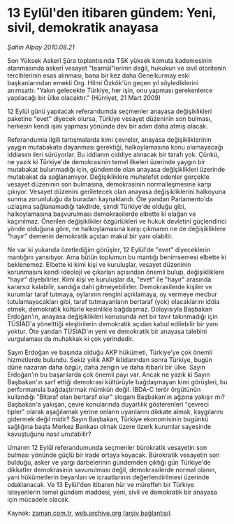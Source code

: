 # 13 Eylül'den itibaren gündem: Yeni, sivil, demokratik anayasa

*Şahin Alpay 2010.08.21*

<td class="columnist-detail">
<p>Son Yüksek Askerî Şûra toplantısında TSK yüksek komuta kademesinin atanmasında askerî vesayet "teamül"lerinin değil, hukukun ve sivil otoritenin tercihlerinin esas alınması, bana bir kez daha Genelkurmay eski başkanlarından emekli Org. Hilmi Özkök'ün geçen yıl söylediklerini anımsattı: "Yakın gelecekte Türkiye, her işin, onu yapması gerekenlerce yapılacağı bir ülke olacaktır." (Hürriyet, 21 Mart 2009)</p>
<p>
<div id="haberMetinDiv">
<p>12 Eylül günü yapılacak referandumda seçmenler anayasa değişiklikleri paketine "evet" diyecek olursa, Türkiye vesayet düzeninin son bulması, herkesin kendi işini yapması yönünde dev bir adım daha atmış olacak.
<p>Referandumla ilgili tartışmalarda kimi çevreler, anayasa değişikliklerinin yaygın mutabakata dayanması gerektiği, halkoylamasına konu olamayacağı iddiasını ileri sürüyorlar. Bu iddianın ciddiye alınacak bir tarafı yok. Çünkü, ne yazık ki Türkiye'de demokrasinin temel ilkeleri üzerinde yaygın bir mutabakat bulunmadığı için, gündemde olan anayasa değişiklikleri üzerinde mutabakat da sağlanamıyor. Değişikliklere muhalefet edenler gerçekte vesayet düzeninin son bulmasına, demokrasinin normalleşmesine karşı çıkıyor. Vesayet düzenini geriletecek olan anayasa değişikliklerini halkoyuna sunma zorunluluğu da buradan kaynaklandı. Öte yandan Parlamento'da uzlaşma sağlanamadığı takdirde, şimdi Türkiye'de olduğu gibi, halkoylamasına başvurulması demokrasilerde elbette ki olağan ve kaçınılmaz. Önerilen değişiklikler özgürlükleri ve hukuk devletini güçlendirici yönde olduğuna göre, ne halkoylamasına karşı çıkmanın ne de değişikliklere "hayır" demenin demokratik açıdan makul bir yanı olabilir.
<p>Ne var ki yukarıda özetlediğim görüşler, 12 Eylül'de "evet" diyeceklerin mantığını yansıtıyor. Ama bütün toplumun bu mantığı benimsemesi elbette ki beklenemez. Elbette ki kimi kişi ve kuruluşlar, vesayet düzeninin korunmasını kendi ideoloji ve çıkarları açısından önemli bulup, değişikliklere "hayır" diyebilirler. Kimi kişi ve kuruluşlar da, "evet" ile "hayır" arasında kararsız kalabilir, sandığa dahi gitmeyebilirler. Demokrasilerde kişiler ve kurumlar taraf tutmaya, oylarının rengini açıklamaya, oy vermeye mecbur tutulamayacakları gibi, taraf tutmayanların bertaraf (yok) olacaklarını iddia etmek, demokratik kültürle kesinlikle bağdaşmaz. Dolayısıyla Başbakan Erdoğan'ın, anayasa değişiklikleri konusunda net bir tavır takınmadığı için TÜSİAD'a yönelttiği eleştirilerin demokratik açıdan kabul edilebilir bir yanı yoktur. Öte yandan TÜSİAD'ın yeni ve demokratik bir anayasa talebini vurgulaması da muhakkak ki çok yerindedir.
<p> Sayın Erdoğan ve başında olduğu AKP hükümeti, Türkiye'ye çok önemli hizmetlerde bulundu. Sekiz yıllık AKP iktidarından sonra Türkiye, bugün düne nazaran daha özgür, daha zengin ve daha itibarlı bir ülke. Sayın Erdoğan'ın bu başarılarda çok önemli payı var. Ancak ne yazık ki Sayın Başbakan'ın sarf ettiği demokrasi kültürüyle bağdaşmayan kimi görüşleri, bu performansla bağdaştırmak mümkün değil. İBDA-C terör örgütünün kullandığı "Bitaraf olan bertaraf olur" sloganı Başbakan'ın ağzına yakışır mı? Başbakan'a yakışan, çevre konularında duyarlılık gösterenleri "çevreci tipler" olarak aşağılamak yerine onların uyarılarını dikkate almak, kaygılarını gidermek değil midir? Sayın Başbakan, Türkiye ekonomisinin bugünkü sağlığına başta Merkez Bankası olmak üzere özerk kurumlar sayesinde kavuştuğunu nasıl unutabilir?
<p>Umarım 12 Eylül referandumunda seçmenler bürokratik vesayetin son bulması yönünde güçlü bir irade ortaya koyacak. Bürokratik vesayetin son bulduğu, asker ve yargı darbelerinin gündemden çıktığı gün Türkiye'de dikkatler demokrasinin savunulması değil, demokrasilerde normal olanın, yani hükümetlerin beyanları ve icraatlarının değerlendirilmesi üzerinde odaklanacak. Ve 13 Eylül'den itibaren hür ve müreffeh bir Türkiye isteyenlerin temel gündem maddesi, yeni, sivil ve demokratik bir anayasa için mücadele olacak.
<p></p></p></p></p></p></p></div>
</p>
<a href="http://web.archive.org/web/20110105050700/mailto:s.alpay@zaman.com.tr">
</a></td>

Kaynak: [zaman.com.tr](http://zaman.com.tr/yazar.do?yazino=1018219), [web.archive.org (arşiv bağlantısı)](http://web.archive.org/web/20110105050700/http://www.zaman.com.tr/yazar.do?yazino=1018219)
